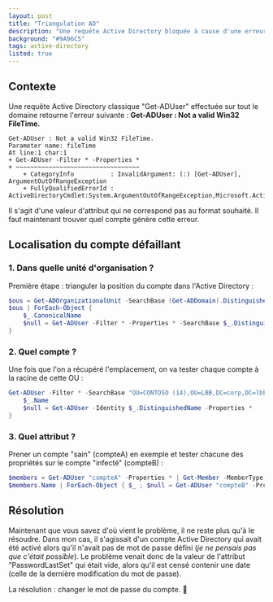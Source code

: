 ```yaml
---
layout: post
title: "Triangulation AD"
description: "Une requête Active Directory bloquée à cause d'une erreur sur un compte utilisateur ou ordinateur"
background: "#9A96C5"
tags: active-directory
listed: true
---
```


## Contexte

Une requête Active Directory classique "Get-ADUser" effectuée sur tout le domaine retourne l'erreur suivante : **Get-ADUser : Not a valid Win32 FileTime.**

```
Get-ADUser : Not a valid Win32 FileTime.
Parameter name: fileTime
At line:1 char:1
+ Get-ADUser -Filter * -Properties *
+ ~~~~~~~~~~~~~~~~~~~~~~~~~~~~~~~~~~
    + CategoryInfo          : InvalidArgument: (:) [Get-ADUser], ArgumentOutOfRangeException
    + FullyQualifiedErrorId : ActiveDirectoryCmdlet:System.ArgumentOutOfRangeException,Microsoft.ActiveDirectory.Management.Commands.GetADUser
```

Il s'agit d'une valeur d'attribut qui ne correspond pas au format souhaité. Il faut maintenant trouver quel compte génère cette erreur.

## Localisation du compte défaillant

### 1. Dans quelle unité d'organisation ?

Première étape : trianguler la position du compte dans l'Active Directory :

```powershell
$ous = Get-ADOrganizationalUnit -SearchBase (Get-ADDomain).DistinguishedName -Properties CanonicalName -Filter * | Sort-Object -Property CanonicalName
$ous | ForEach-Object {
    $_.CanonicalName
    $null = Get-ADUser -Filter * -Properties * -SearchBase $_.DistinguishedName -SearchScope OneLevel
}
```

### 2. Quel compte ?

Une fois que l'on a récupéré l'emplacement, on va tester chaque compte à la racine de cette OU :

```powershell
Get-ADUser -Filter * -SearchBase "OU=CONTOSO (14),OU=LBB,DC=corp,DC=lbb,DC=com" -SearchScope OneLevel | ForEach-Object {
    $_.Name
    $null = Get-ADUser -Identity $_.DistinguishedName -Properties *
}
```

### 3. Quel attribut ?

Prener un compte "sain" (compteA) en exemple et tester chacune des propriétés sur le compte "infecté" (compteB) :

```powershell
$members = Get-ADUser "compteA" -Properties * | Get-Member -MemberType Property
$members.Name | ForEach-Object { $_ ; $null = Get-ADUser "compteB" -Properties $_ }
```

## Résolution

Maintenant que vous savez d'où vient le problème, il ne reste plus qu'à le résoudre. Dans mon cas, il s'agissait d'un compte Active Directory qui avait été activé alors qu'il n'avait pas de mot de passe défini (*je ne pensais pas que c'était possible*). Le problème venait donc de la valeur de l'attribut "PasswordLastSet" qui était vide, alors qu'il est censé contenir une date (celle de la dernière modification du mot de passe). 

La résolution : changer le mot de passe du compte. 🙂
